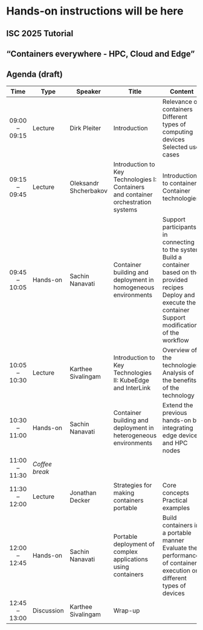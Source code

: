 # Hands-on instructions will be here

## **ISC 2025 Tutorial**

## **“Containers everywhere \- HPC, Cloud and Edge”**

## Agenda (draft)


| Time          | Type           | Speaker               | Title                                                                              | Content                                                                                                                                                                 |
| :---:         | -----          | -----                 | -----                                                                              | -----                                                                                                                                                                   |
| 09:00 – 09:15 | Lecture        | Dirk Pleiter          | Introduction                                                                       | Relevance of containers Different types of computing devices Selected use cases                                                                                         |
| 09:15 – 09:45 | Lecture        | Oleksandr Shcherbakov | Introduction to Key Technologies I: Containers and container orchestration systems | Introduction to containers Container technologies                                                                                                                       |
| 09:45 – 10:05 | Hands-on       | Sachin Nanavati       | Container building and deployment in homogeneous environments                      | Support participants in connecting to the system Build a container based on the provided recipes Deploy and execute the container Support modifications of the workflow |
| 10:05 – 10:30 | Lecture        | Karthee Sivalingam    | Introduction to Key Technologies II: KubeEdge and InterLink                        | Overview of the technologies Analysis of the benefits of the technology                                                                                                 |
| 10:30 – 11:00 | Hands-on       | Sachin Nanavati       | Container building and deployment in heterogeneous environments                    | Extend the previous hands-on by integrating edge devices and HPC nodes                                                                                                  |
| 11:00 – 11:30 | *Coffee break* |                       |                                                                                    |                                                                                                                                                                         |
| 11:30 – 12:00 | Lecture        | Jonathan Decker       | Strategies for making containers portable                                          | Core concepts Practical examples                                                                                                                                        |
| 12:00 – 12:45 | Hands-on       | Sachin Nanavati       | Portable deployment of complex applications using containers                       | Build containers in a portable manner Evaluate the performance of container execution on different types of devices                                                     |
| 12:45 – 13:00 | Discussion     | Karthee Sivalingam    | Wrap-up                                                                            |                                                                                                                                                                         |


